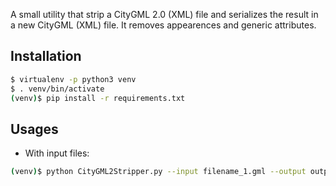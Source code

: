 A small utility that strip a CityGML 2.0 (XML) 
file and serializes the result in a new CityGML (XML) 
file. It removes appearences and generic attributes.

## Installation
```bash
$ virtualenv -p python3 venv
$ . venv/bin/activate
(venv)$ pip install -r requirements.txt
```

## Usages
* With input files:
```bash
(venv)$ python CityGML2Stripper.py --input filename_1.gml --output output.gml
```
